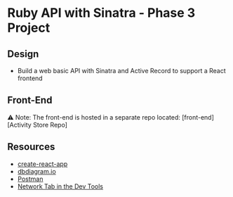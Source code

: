 # Ruby API with Sinatra - Phase 3 Project

## Design

- Build a web basic API with Sinatra and Active Record to support a React
  frontend

## Front-End

⚠️ Note: The front-end is hosted in a separate repo located: [front-end][Activity Store Repo]

## Resources

- [create-react-app][]
- [dbdiagram.io][]
- [Postman][postman download]
- [Network Tab in the Dev Tools][network tab]

[front end]: https://github.com/beingmerry/ActivityStore
[create-react-app]: https://create-react-app.dev/docs/getting-started
[dbdiagram.io]: https://dbdiagram.io/
[postman download]: https://www.postman.com/downloads/
[network tab]: https://developer.chrome.com/docs/devtools/network/
